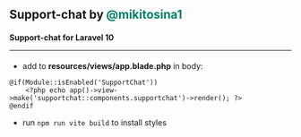 ## Support-chat by <span style="color:#008066;">@mikitosina1</span>
#### Support-chat for Laravel 10<br><hr>

* add to **resources/views/app.blade.php**  in body:
```
@if(Module::isEnabled('SupportChat'))
	<?php echo app()->view->make('supportchat::components.supportchat')->render(); ?>
@endif
```
* run `npm run vite build` to install styles
